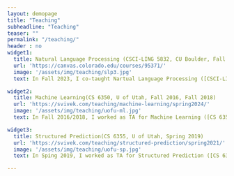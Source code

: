 ```yaml
---
layout: demopage 
title: "Teaching"
subheadline: "Teaching"
teaser: ""
permalink: "/teaching/"
header : no
widget1:
  title: Natural Language Processing (CSCI-LING 5832, CU Boulder, Fall 2023)
  url: 'https://canvas.colorado.edu/courses/95371/'
  image: '/assets/img/teaching/slp3.jpg'
  text: In Fall 2023, I co-taught Nartual Language Processing ([CSCI-LING 5832](https://canvas.colorado.edu/courses/95371/)) with Prof. James Martin. I mainly taught LLMs, In-Context Learning, Dialogue, etc.

widget2:
  title: Machine Learning(CS 6350, U of Utah, Fall 2016, Fall 2018)
  url: 'https://svivek.com/teaching/machine-learning/spring2024/'
  image: '/assets/img/teaching/uofu-ml.jpg'
  text: In Fall 2016/2018, I worked as TA for Machine Learning ([CS 6350](https://svivek.com/teaching/machine-learning/spring2024/)) taught by Prof. Vivek Srikumar.

widget3:
  title: Structured Prediction(CS 6355, U of Utah, Spring 2019)
  url: 'https://svivek.com/teaching/structured-prediction/spring2021/'
  image: '/assets/img/teaching/uofu-sp.jpg'
  text: In Sping 2019, I worked as TA for Structured Prediction ([CS 6355](https://svivek.com/teaching/structured-prediction/spring2021/)) taught by Prof. Vivek Srikumar.

---
```



